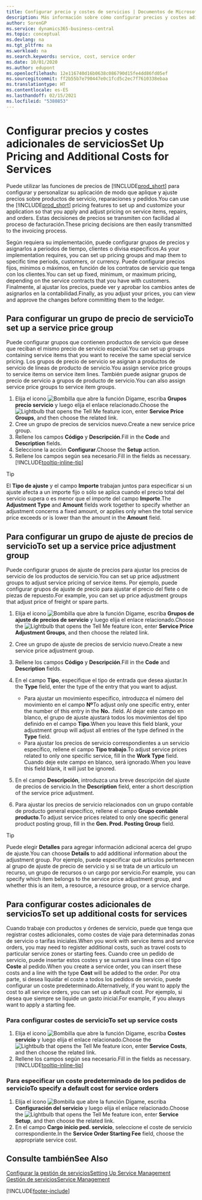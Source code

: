 ```yaml
---
title: Configurar precio y costes de servicios | Documentos de Microsoft
description: Más información sobre cómo configurar precios y costes adicionales de servicios.
author: SorenGP
ms.service: dynamics365-business-central
ms.topic: conceptual
ms.devlang: na
ms.tgt_pltfrm: na
ms.workload: na
ms.search.keywords: service, cost, service order
ms.date: 10/01/2020
ms.author: edupont
ms.openlocfilehash: 12e116740d16b0638c086790d15fe4dd86fd05ef
ms.sourcegitcommit: ff2b55b7e790447e0c1fcd5c2ec7f7610338ebaa
ms.translationtype: HT
ms.contentlocale: es-ES
ms.lasthandoff: 02/15/2021
ms.locfileid: "5380853"
---
```

# <a name="set-up-pricing-and-additional-costs-for-services"></a><span data-ttu-id="423b4-103">Configurar precios y costes adicionales de servicios</span><span class="sxs-lookup"><span data-stu-id="423b4-103">Set Up Pricing and Additional Costs for Services</span></span>
<span data-ttu-id="423b4-104">Puede utilizar las funciones de precios de [!INCLUDE[prod_short](includes/prod_short.md)] para configurar y personalizar su aplicación de modo que aplique y ajuste precios sobre productos de servicio, reparaciones y pedidos.</span><span class="sxs-lookup"><span data-stu-id="423b4-104">You can use the [!INCLUDE[prod_short](includes/prod_short.md)] pricing features to set up and customize your application so that you apply and adjust pricing on service items, repairs, and orders.</span></span> <span data-ttu-id="423b4-105">Estas decisiones de precios se transmiten con facilidad al proceso de facturación.</span><span class="sxs-lookup"><span data-stu-id="423b4-105">These pricing decisions are then easily transmitted to the invoicing process.</span></span>  
  
<span data-ttu-id="423b4-106">Según requiera su implementación, puede configurar grupos de precios y asignarlos a periodos de tiempo, clientes o divisa específicos.</span><span class="sxs-lookup"><span data-stu-id="423b4-106">As your implementation requires, you can set up pricing groups and map them to specific time periods, customers, or currency.</span></span> <span data-ttu-id="423b4-107">Puede configurar precios fijos, mínimos o máximos, en función de los contratos de servicio que tenga con los clientes.</span><span class="sxs-lookup"><span data-stu-id="423b4-107">You can set up fixed, minimum, or maximum pricing, depending on the service contracts that you have with customers.</span></span> <span data-ttu-id="423b4-108">Finalmente, al ajustar los precios, puede ver y aprobar los cambios antes de asignarlos en la contabilidad.</span><span class="sxs-lookup"><span data-stu-id="423b4-108">Finally, as you adjust your prices, you can view and approve the changes before committing them to the ledger.</span></span>  

## <a name="to-set-up-a-service-price-group"></a><span data-ttu-id="423b4-109">Para configurar un grupo de precio de servicio</span><span class="sxs-lookup"><span data-stu-id="423b4-109">To set up a service price group</span></span>
<span data-ttu-id="423b4-110">Puede configurar grupos que contienen productos de servicio que desee que reciban el mismo precio de servicio especial.</span><span class="sxs-lookup"><span data-stu-id="423b4-110">You can set up groups containing service items that you want to receive the same special service pricing.</span></span> <span data-ttu-id="423b4-111">Los grupos de precio de servicio se asignan a productos de servicio de líneas de producto de servicio.</span><span class="sxs-lookup"><span data-stu-id="423b4-111">You assign service price groups to service items on service item lines.</span></span> <span data-ttu-id="423b4-112">También puede asignar grupos de precio de servicio a grupos de producto de servicio.</span><span class="sxs-lookup"><span data-stu-id="423b4-112">You can also assign service price groups to service item groups.</span></span>  

1. <span data-ttu-id="423b4-113">Elija el icono ![Bombilla que abre la función Dígame](media/ui-search/search_small.png "Dígame qué desea hacer"), escriba **Grupos precio servicio** y luego elija el enlace relacionado.</span><span class="sxs-lookup"><span data-stu-id="423b4-113">Choose the ![Lightbulb that opens the Tell Me feature](media/ui-search/search_small.png "Tell me what you want to do") icon, enter **Service Price Groups**, and then choose the related link.</span></span>  
2. <span data-ttu-id="423b4-114">Cree un grupo de precios de servicios nuevo.</span><span class="sxs-lookup"><span data-stu-id="423b4-114">Create a new service price group.</span></span>  
3. <span data-ttu-id="423b4-115">Rellene los campos **Código** y **Descripción**.</span><span class="sxs-lookup"><span data-stu-id="423b4-115">Fill in the **Code** and **Description** fields.</span></span>  
4. <span data-ttu-id="423b4-116">Seleccione la acción **Configurar**.</span><span class="sxs-lookup"><span data-stu-id="423b4-116">Choose the **Setup** action.</span></span>  
2. <span data-ttu-id="423b4-117">Rellene los campos según sea necesario.</span><span class="sxs-lookup"><span data-stu-id="423b4-117">Fill in the fields as necessary.</span></span> [!INCLUDE[tooltip-inline-tip](includes/tooltip-inline-tip_md.md)]  

 > [!Tip]
 > <span data-ttu-id="423b4-118">El **Tipo de ajuste** y el campo **Importe** trabajan juntos para especificar si un ajuste afecta a un importe fijo o sólo se aplica cuando el precio total del servicio supera o es menor que el importe del campo **Importe**.</span><span class="sxs-lookup"><span data-stu-id="423b4-118">The **Adjustment Type** and **Amount** fields work together to specify whether an adjustment concerns a fixed amount, or applies only when the total service price exceeds or is lower than the amount in the **Amount** field.</span></span>  

## <a name="to-set-up-a-service-price-adjustment-group"></a><span data-ttu-id="423b4-119">Para configurar un grupo de ajuste de precios de servicio</span><span class="sxs-lookup"><span data-stu-id="423b4-119">To set up a service price adjustment group</span></span>  
<span data-ttu-id="423b4-120">Puede configurar grupos de ajuste de precios para ajustar los precios de servicio de los productos de servicio.</span><span class="sxs-lookup"><span data-stu-id="423b4-120">You can set up price adjustment groups to adjust service pricing of service items.</span></span> <span data-ttu-id="423b4-121">Por ejemplo, puede configurar grupos de ajuste de precio para ajustar el precio del flete o de piezas de repuesto.</span><span class="sxs-lookup"><span data-stu-id="423b4-121">For example, you can set up price adjustment groups that adjust price of freight or spare parts.</span></span>  
  
1. <span data-ttu-id="423b4-122">Elija el icono ![Bombilla que abre la función Dígame](media/ui-search/search_small.png "Dígame qué desea hacer"), escriba **Grupos de ajuste de precios de servicio** y luego elija el enlace relacionado.</span><span class="sxs-lookup"><span data-stu-id="423b4-122">Choose the ![Lightbulb that opens the Tell Me feature](media/ui-search/search_small.png "Tell me what you want to do") icon, enter **Service Price Adjustment Groups**, and then choose the related link.</span></span>  
2. <span data-ttu-id="423b4-123">Cree un grupo de ajuste de precios de servicio nuevo.</span><span class="sxs-lookup"><span data-stu-id="423b4-123">Create a new service price adjustment group.</span></span>  
3. <span data-ttu-id="423b4-124">Rellene los campos **Código** y **Descripción**.</span><span class="sxs-lookup"><span data-stu-id="423b4-124">Fill in the **Code** and **Description** fields.</span></span>  
4. <span data-ttu-id="423b4-125">En el campo **Tipo**, especifique el tipo de entrada que desea ajustar.</span><span class="sxs-lookup"><span data-stu-id="423b4-125">In the **Type** field, enter the type of the entry that you want to adjust.</span></span>  
  
    * <span data-ttu-id="423b4-126">Para ajustar un movimiento específico, introduzca el número del movimiento en el campo **Nº**</span><span class="sxs-lookup"><span data-stu-id="423b4-126">To adjust only one specific entry, enter the number of this entry in the **No.**</span></span> <span data-ttu-id="423b4-127">.</span><span class="sxs-lookup"><span data-stu-id="423b4-127">field.</span></span> <span data-ttu-id="423b4-128">Al dejar este campo en blanco, el grupo de ajuste ajustará todos los movimientos del tipo definido en el campo **Tipo**.</span><span class="sxs-lookup"><span data-stu-id="423b4-128">When you leave this field blank, your adjustment group will adjust all entries of the type defined in the **Type** field.</span></span>  
    * <span data-ttu-id="423b4-129">Para ajustar los precios de servicio correspondientes a un servicio específico, rellene el campo **Tipo trabajo**.</span><span class="sxs-lookup"><span data-stu-id="423b4-129">To adjust service prices related to only one specific service, fill in the **Work Type** field.</span></span> <span data-ttu-id="423b4-130">Cuando deje este campo en blanco, será ignorado.</span><span class="sxs-lookup"><span data-stu-id="423b4-130">When you leave this field blank, it will just be ignored.</span></span>  
  
5. <span data-ttu-id="423b4-131">En el campo **Descripción**, introduzca una breve descripción del ajuste de precios de servicio.</span><span class="sxs-lookup"><span data-stu-id="423b4-131">In the **Description** field, enter a short description of the service price adjustment.</span></span>  
6. <span data-ttu-id="423b4-132">Para ajustar los precios de servicio relacionados con un grupo contable de producto general específico, rellene el campo **Grupo contable producto**.</span><span class="sxs-lookup"><span data-stu-id="423b4-132">To adjust service prices related to only one specific general product posting group, fill in the **Gen. Prod. Posting Group** field.</span></span>

> [!Tip]
> <span data-ttu-id="423b4-133">Puede elegir **Detalles** para agregar información adicional acerca del grupo de ajuste.</span><span class="sxs-lookup"><span data-stu-id="423b4-133">You can choose **Details** to add additional information about the adjustment group.</span></span> <span data-ttu-id="423b4-134">Por ejemplo, puede especificar qué artículos pertenecen al grupo de ajuste de precio de servicio y si se trata de un artículo un recurso, un grupo de recursos o un cargo por servicio.</span><span class="sxs-lookup"><span data-stu-id="423b4-134">For example, you can specify which item belongs to the service price adjustment group, and whether this is an item, a resource, a resource group, or a service charge.</span></span>  

## <a name="to-set-up-additional-costs-for-services"></a><span data-ttu-id="423b4-135">Para configurar costes adicionales de servicios</span><span class="sxs-lookup"><span data-stu-id="423b4-135">To set up additional costs for services</span></span>
<span data-ttu-id="423b4-136">Cuando trabaje con productos y órdenes de servicio, puede que tenga que registrar costes adicionales, como costes de viaje para determinadas zonas de servicio o tarifas iniciales.</span><span class="sxs-lookup"><span data-stu-id="423b4-136">When you work with service items and service orders, you may need to register additional costs, such as travel costs to particular service zones or starting fees.</span></span> <span data-ttu-id="423b4-137">Cuando cree un pedido de servicio, puede insertar estos costes y se sumará una línea con el tipo **Coste** al pedido.</span><span class="sxs-lookup"><span data-stu-id="423b4-137">When you create a service order, you can insert these costs and a line with the type **Cost** will be added to the order.</span></span> <span data-ttu-id="423b4-138">Por otra parte, si desea liquidar el coste a todos los pedidos de servicio, puede configurar un coste predeterminado.</span><span class="sxs-lookup"><span data-stu-id="423b4-138">Alternatively, if you want to apply the cost to all service orders, you can set up a default cost.</span></span> <span data-ttu-id="423b4-139">Por ejemplo, si desea que siempre se liquide un gasto inicial.</span><span class="sxs-lookup"><span data-stu-id="423b4-139">For example, if you always want to apply a starting fee.</span></span>
  
### <a name="to-set-up-service-costs"></a><span data-ttu-id="423b4-140">Para configurar costes de servicio</span><span class="sxs-lookup"><span data-stu-id="423b4-140">To set up service costs</span></span>
1. <span data-ttu-id="423b4-141">Elija el icono ![Bombilla que abre la función Dígame](media/ui-search/search_small.png "Dígame qué desea hacer"), escriba **Costes servicio** y luego elija el enlace relacionado.</span><span class="sxs-lookup"><span data-stu-id="423b4-141">Choose the ![Lightbulb that opens the Tell Me feature](media/ui-search/search_small.png "Tell me what you want to do") icon, enter **Service Costs**, and then choose the related link.</span></span> 
2. <span data-ttu-id="423b4-142">Rellene los campos según sea necesario.</span><span class="sxs-lookup"><span data-stu-id="423b4-142">Fill in the fields as necessary.</span></span> [!INCLUDE[tooltip-inline-tip](includes/tooltip-inline-tip_md.md)]  

### <a name="to-specify-a-default-cost-for-service-orders"></a><span data-ttu-id="423b4-143">Para especificar un coste predeterminado de los pedidos de servicio</span><span class="sxs-lookup"><span data-stu-id="423b4-143">To specify a default cost for service orders</span></span>
1. <span data-ttu-id="423b4-144">Elija el icono ![Bombilla que abre la función Dígame](media/ui-search/search_small.png "Dígame qué desea hacer"), escriba **Configuración del servicio** y luego elija el enlace relacionado.</span><span class="sxs-lookup"><span data-stu-id="423b4-144">Choose the ![Lightbulb that opens the Tell Me feature](media/ui-search/search_small.png "Tell me what you want to do") icon, enter **Service Setup**, and then choose the related link.</span></span> 
2. <span data-ttu-id="423b4-145">En el campo **Cargo inicio ped. servicio**, seleccione el coste de servicio correspondiente.</span><span class="sxs-lookup"><span data-stu-id="423b4-145">In the **Service Order Starting Fee** field, choose the appropriate service cost.</span></span>

## <a name="see-also"></a><span data-ttu-id="423b4-146">Consulte también</span><span class="sxs-lookup"><span data-stu-id="423b4-146">See Also</span></span>
[<span data-ttu-id="423b4-147">Configurar la gestión de servicios</span><span class="sxs-lookup"><span data-stu-id="423b4-147">Setting Up Service Management</span></span>](service-setup-service.md)  
[<span data-ttu-id="423b4-148">Gestión de servicios</span><span class="sxs-lookup"><span data-stu-id="423b4-148">Service Management</span></span>](service-service.md)  


[!INCLUDE[footer-include](includes/footer-banner.md)]